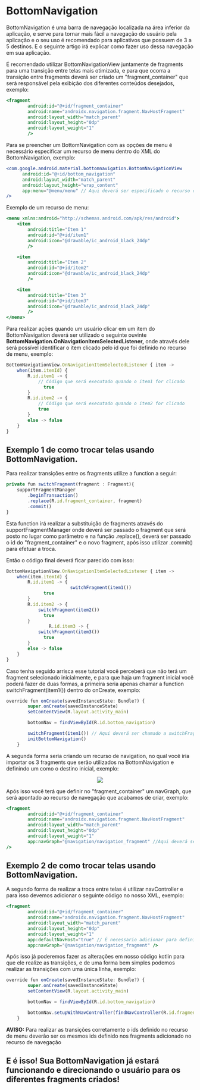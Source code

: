 # BottomNavigation

BottomNavigation é uma barra de navegação localizada na área inferior da aplicação, e serve para tornar mais fácil a navegação do usuário pela aplicação e o seu uso é recomendado para aplicativos que possuem de 3 a 5 destinos. E o seguinte artigo irá explicar como fazer uso dessa navegação em sua aplicação.

 

É recomendado utilizar BottomNavigationView juntamente de fragments para uma transição entre telas mais otimizada, e para que ocorra a transição entre fragments deverá ser criado um "fragment_container" que será responsável pela exibição dos diferentes conteúdos desejados, exemplo:

```jsx
<fragment
        android:id="@+id/fragment_container"
        android:name="androidx.navigation.fragment.NavHostFragment"
        android:layout_width="match_parent"
        android:layout_height="0dp"
        android:layout_weight="1"
        />
```

Para se preencher um BottomNavigation com as opções de menu é necessário especificar um recurso de menu dentro do XML do BottomNavigation, exemplo:

```jsx
<com.google.android.material.bottomnavigation.BottomNavigationView
      android:id="@+id/bottom_navigation"
      android:layout_width="match_parent"
      android:layout_height="wrap_content"
      app:menu="@menu/menu" // Aqui deverá ser especificado o recurso de menu
/>
```

Exemplo de um recurso de menu:

```jsx
<menu xmlns:android="http://schemas.android.com/apk/res/android">
    <item
        android:title="Item 1"
        android:id="@+id/item1"
        android:icon="@drawable/ic_android_black_24dp"
        />

    <item
        android:title="Item 2"
        android:id="@+id/item2"
        android:icon="@drawable/ic_android_black_24dp"
        />

    <item
        android:title="Item 3"
        android:id="@+id/item3"
        android:icon="@drawable/ic_android_black_24dp"
        />
</menu>
```

Para realizar ações quando um usuário clicar em um item do BottomNavigation deverá ser utilizado o seguinte ouvinte **BottomNavigation.OnNavigationItemSelectedListener,** onde através dele será possível identificar o item clicado pelo id que foi definido no recurso de menu, exemplo:

```jsx
BottomNavigationView.OnNavigationItemSelectedListener { item ->
    when(item.itemId) {
        R.id.item1 -> {
            // Código que será executado quando o item1 for clicado
	          true
        }
        R.id.item2 -> {
            // Código que será executado quando o item2 for clicado
            true
        }
        else -> false
    }
}
```

## Exemplo 1 de como trocar telas usando BottomNavigation.

Para realizar transições entre os fragments utilize a function a seguir:

```jsx
private fun switchFragment(fragment : Fragment){
    supportFragmentManager
        .beginTransaction()
        .replace(R.id.fragment_container, fragment)
        .commit()
}
```

Esta function irá realizar a substituição de fragments através do supportFragmentManager onde deverá ser passado o fragment que será posto no lugar como parâmetro e na função .replace(), deverá ser passado o id do "fragment_container" e o novo fragment, após isso utilizar .commit() para efetuar a troca.

Então o código final deverá ficar parecido com isso:

```jsx
BottomNavigationView.OnNavigationItemSelectedListener { item ->
    when(item.itemId) {
        R.id.item1 -> {
						switchFragment(item1())
	          true
        }
        R.id.item2 -> {
            switchFragment(item2())
	          true
        }
				R.id.item3 -> {
            switchFragment(item3())
	          true
        }
        else -> false
    }
}
```

Caso tenha seguido arrisca esse tutorial você perceberá que não terá um fragment selecionado inicialmente, e para que haja um fragment inicial você poderá fazer de duas formas, a primeira seria  apenas chamar a function switchFragment(item1()) dentro do onCreate, exemplo:

```jsx
override fun onCreate(savedInstanceState: Bundle?) {
        super.onCreate(savedInstanceState)
        setContentView(R.layout.activity_main)

        bottomNav = findViewById(R.id.bottom_navigation)

        switchFragment(item1()) // Aqui deverá ser chamado a switchFragment() setando o item1 como um fragment "inicial"
        initBottomNavigation()
    }
```

A segunda forma seria criando um recurso de navigation, no qual você iria importar os 3 fragments que serão utilizados na BottomNavigation e definindo um como o destino inicial, exemplo:

<p align="center"><img src="https://s3.us-west-2.amazonaws.com/secure.notion-static.com/73cf065d-1ef9-4fc3-848b-b726214bb43b/Untitled.png?X-Amz-Algorithm=AWS4-HMAC-SHA256&X-Amz-Credential=AKIAT73L2G45O3KS52Y5%2F20210620%2Fus-west-2%2Fs3%2Faws4_request&X-Amz-Date=20210620T164523Z&X-Amz-Expires=86400&X-Amz-Signature=12c7fcdb21a9a149c21b6c1a080db38db66ba911d3716de3308591da75075e15&X-Amz-SignedHeaders=host&response-content-disposition=filename%20%3D%22Untitled.png%22">

Após isso você terá que definir no "fragment_container" um navGraph, que será apontado ao recurso de navegação que acabamos de criar, exemplo:

```jsx
<fragment
        android:id="@+id/fragment_container"
        android:name="androidx.navigation.fragment.NavHostFragment"
        android:layout_width="match_parent"
        android:layout_height="0dp"
        android:layout_weight="1"
        app:navGraph="@navigation/navigation_fragment" //Aqui deverá ser especificado o recurso de navegação
/>
```

## Exemplo 2 de como trocar telas usando BottomNavigation.

A segundo forma de realizar a troca entre telas é utilizar navController e para isso devemos adicionar o seguinte código no nosso XML, exemplo:

```jsx
<fragment
        android:id="@+id/fragment_container"
        android:name="androidx.navigation.fragment.NavHostFragment"
        android:layout_width="match_parent"
        android:layout_height="0dp"
        android:layout_weight="1"
        app:defaultNavHost="true" // É necessario adicionar para defini-lo como uma navController
        app:navGraph="@navigation/navigation_fragment" />
```

Após isso já poderemos fazer as alterações em nosso código kotlin para que ele realize as transições, e de uma forma bem simples podemos realizar as transições com uma única linha, exemplo:

```jsx
override fun onCreate(savedInstanceState: Bundle?) {
        super.onCreate(savedInstanceState)
        setContentView(R.layout.activity_main)

        bottomNav = findViewById(R.id.bottom_navigation)

        bottomNav.setupWithNavController(findNavController(R.id.fragment_container)) // Onde aqui deverá ser realizado um findNavController que irá apontar para nosso fragment_container
    }
```

**AVISO:** Para realizar as transições corretamente o ids definido no recurso de menu deverão ser os mesmos ids definido nos fragments adicionado no recurso de navegação

## **E é isso! Sua BottomNavigation já estará funcionando e direcionando o usuário para os diferentes fragments criados!**
